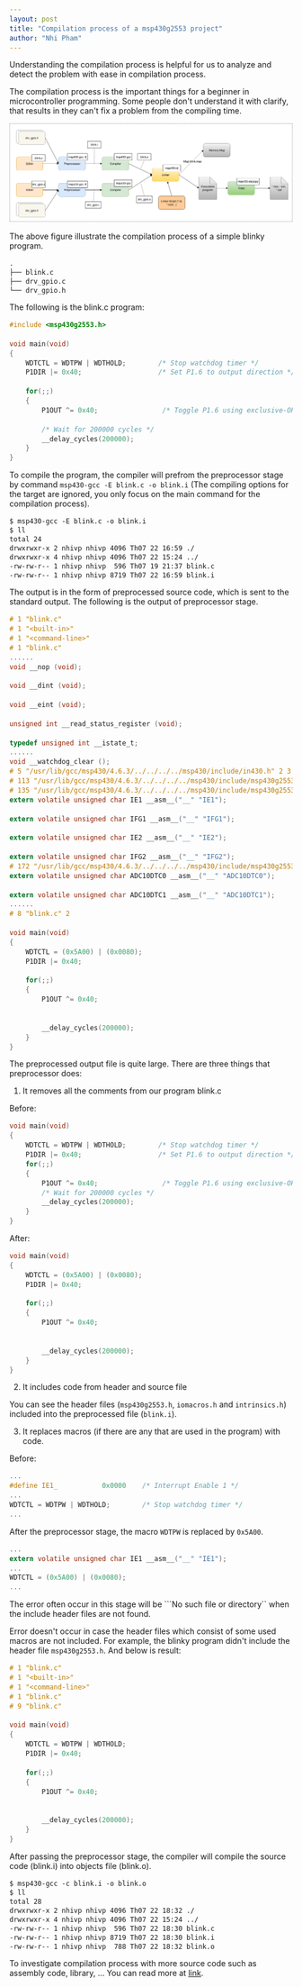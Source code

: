 ```yaml
---
layout: post
title: "Compilation process of a msp430g2553 project"
author: "Nhi Pham"
---
```


Understanding the compilation process is helpful for us to analyze and detect the problem with ease in compilation process.

The compilation process is the important things for a beginner in microcontroller programming. Some people don't understand it with clarify, that results in they can't fix a problem from the compiling time.

![Compilation process](https://raw.githubusercontent.com/nhivp/msp430-gcc/master/docs/assets/img/compilation_process.png "Compilation process")

The above figure illustrate the compilation process of a simple blinky program.

```
.
├── blink.c
├── drv_gpio.c
└── drv_gpio.h
```

The following is the blink.c program:

```c
#include <msp430g2553.h>

void main(void)
{
    WDTCTL = WDTPW | WDTHOLD;        /* Stop watchdog timer */
    P1DIR |= 0x40;                   /* Set P1.6 to output direction */

    for(;;)
    {
        P1OUT ^= 0x40;                /* Toggle P1.6 using exclusive-OR */

        /* Wait for 200000 cycles */
        __delay_cycles(200000);
    }
}
```

To compile the program, the compiler will prefrom the preprocessor stage by command ```msp430-gcc -E blink.c -o blink.i``` (The compiling options for the target are ignored, you only focus on the main command for the compilation process).

```shell
$ msp430-gcc -E blink.c -o blink.i
$ ll
total 24
drwxrwxr-x 2 nhivp nhivp 4096 Th07 22 16:59 ./
drwxrwxr-x 4 nhivp nhivp 4096 Th07 22 15:24 ../
-rw-rw-r-- 1 nhivp nhivp  596 Th07 19 21:37 blink.c
-rw-rw-r-- 1 nhivp nhivp 8719 Th07 22 16:59 blink.i
```

The output is in the form of preprocessed source code, which is sent to the standard output. The following is the output of preprocessor stage.

  ```c
  # 1 "blink.c"
  # 1 "<built-in>"
  # 1 "<command-line>"
  # 1 "blink.c"
  ......
  void __nop (void);

  void __dint (void);

  void __eint (void);

  unsigned int __read_status_register (void);

  typedef unsigned int __istate_t;
  ......
  void __watchdog_clear ();
  # 5 "/usr/lib/gcc/msp430/4.6.3/../../../../msp430/include/in430.h" 2 3
  # 113 "/usr/lib/gcc/msp430/4.6.3/../../../../msp430/include/msp430g2553.h" 2 3
  # 135 "/usr/lib/gcc/msp430/4.6.3/../../../../msp430/include/msp430g2553.h" 3
  extern volatile unsigned char IE1 __asm__("__" "IE1");

  extern volatile unsigned char IFG1 __asm__("__" "IFG1");

  extern volatile unsigned char IE2 __asm__("__" "IE2");

  extern volatile unsigned char IFG2 __asm__("__" "IFG2");
  # 172 "/usr/lib/gcc/msp430/4.6.3/../../../../msp430/include/msp430g2553.h" 3
  extern volatile unsigned char ADC10DTC0 __asm__("__" "ADC10DTC0");

  extern volatile unsigned char ADC10DTC1 __asm__("__" "ADC10DTC1");
  ......
  # 8 "blink.c" 2

  void main(void)
  {
      WDTCTL = (0x5A00) | (0x0080);
      P1DIR |= 0x40;

      for(;;)
      {
          P1OUT ^= 0x40;


          __delay_cycles(200000);
      }
  }
  ```

The preprocessed output file is quite large. There are three things that preprocessor does:

1. It removes all the comments from our program blink.c

  Before:

  ```c
  void main(void)
  {
      WDTCTL = WDTPW | WDTHOLD;        /* Stop watchdog timer */
      P1DIR |= 0x40;                   /* Set P1.6 to output direction */
      for(;;)
      {
          P1OUT ^= 0x40;                /* Toggle P1.6 using exclusive-OR */
          /* Wait for 200000 cycles */
          __delay_cycles(200000);
      }
  }
  ```

  After:

  ```c
  void main(void)
  {
      WDTCTL = (0x5A00) | (0x0080);
      P1DIR |= 0x40;

      for(;;)
      {
          P1OUT ^= 0x40;


          __delay_cycles(200000);
      }
  }
  ```

2. It includes code from header and source file

  You can see the header files (```msp430g2553.h```, ```iomacros.h``` and ```intrinsics.h```) included into the preprocessed file (```blink.i```).

3. It replaces macros (if there are any that are used in the program) with code.

  Before:

  ```c
  ...
  #define IE1_           0x0000    /* Interrupt Enable 1 */
  ...
  WDTCTL = WDTPW | WDTHOLD;        /* Stop watchdog timer */
  ...
  ```

  After the preprocessor stage, the macro ```WDTPW``` is replaced by ```0x5A00```.

  ```c
  ...
  extern volatile unsigned char IE1 __asm__("__" "IE1");
  ...
  WDTCTL = (0x5A00) | (0x0080);
  ...
  ```

The error often occur in this stage will be ```No such file or directory`` when the include header files are not found.

Error doesn't occur in case the header files which consist of some used macros are not included. For example, the blinky program didn't include the header file ```msp430g2553.h```. And below is result:

```c
# 1 "blink.c"
# 1 "<built-in>"
# 1 "<command-line>"
# 1 "blink.c"
# 9 "blink.c"

void main(void)
{
    WDTCTL = WDTPW | WDTHOLD;
    P1DIR |= 0x40;

    for(;;)
    {
        P1OUT ^= 0x40;


        __delay_cycles(200000);
    }
}
```

After passing the preprocessor stage, the compiler will compile the source code (blink.i) into objects file (blink.o).

```shell
$ msp430-gcc -c blink.i -o blink.o
$ ll
total 28
drwxrwxr-x 2 nhivp nhivp 4096 Th07 22 18:32 ./
drwxrwxr-x 4 nhivp nhivp 4096 Th07 22 15:24 ../
-rw-rw-r-- 1 nhivp nhivp  596 Th07 22 18:30 blink.c
-rw-rw-r-- 1 nhivp nhivp 8719 Th07 22 18:30 blink.i
-rw-rw-r-- 1 nhivp nhivp  788 Th07 22 18:32 blink.o
```

To investigate compilation process with more source code such as assembly code, library, ... You can read more at [link](http://www.bogotobogo.com/cplusplus/embeddedSystemsProgramming_gnu_toolchain_ARM_cross_compiler.php).